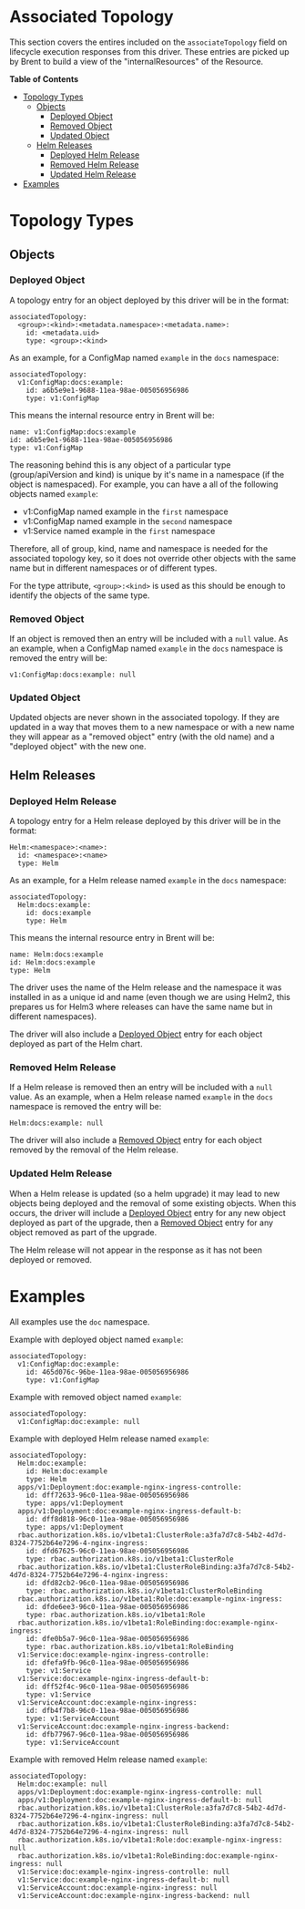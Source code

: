 # Associated Topology

This section covers the entires included on the `associateTopology` field on lifecycle execution responses from this driver. These entries are picked up by Brent to build a view of the "internalResources" of the Resource.

**Table of Contents**
- [Topology Types](#topology-types)
  - [Objects](#objects)
    - [Deployed Object](#deployed-object)
    - [Removed Object](#removed-object)
    - [Updated Object](#updated-object)
  - [Helm Releases](#helm-releases)
    - [Deployed Helm Release](#deployed-helm-releases)
    - [Removed Helm Release](#removed-helm-releases)
    - [Updated Helm Release](#updated-helm-releases)
- [Examples](#examples)

# Topology Types

## Objects

### Deployed Object

A topology entry for an object deployed by this driver will be in the format:

```
associatedTopology:
  <group>:<kind>:<metadata.namespace>:<metadata.name>:
    id: <metadata.uid>
    type: <group>:<kind>
```

As an example, for a ConfigMap named `example` in the `docs` namespace:

```
associatedTopology:
  v1:ConfigMap:docs:example:
    id: a6b5e9e1-9688-11ea-98ae-005056956986
    type: v1:ConfigMap
```

This means the internal resource entry in Brent will be:

```
name: v1:ConfigMap:docs:example
id: a6b5e9e1-9688-11ea-98ae-005056956986
type: v1:ConfigMap
```

The reasoning behind this is any object of a particular type (group/apiVersion and kind) is unique by it's name in a namespace (if the object is namespaced). For example, you can have a all of the following objects named `example`:

- v1:ConfigMap named example in the `first` namespace
- v1:ConfigMap named example in the `second` namespace
- v1:Service named example in the `first` namespace

Therefore, all of group, kind, name and namespace is needed for the associated topology key, so it does not override other objects with the same name but in different namespaces or of different types. 

For the type attribute, `<group>:<kind>` is used as this should be enough to identify the objects of the same type.

### Removed Object

If an object is removed then an entry will be included with a `null` value. As an example, when a ConfigMap named `example` in the `docs` namespace is removed the entry will be:

```
v1:ConfigMap:docs:example: null
```

### Updated Object

Updated objects are never shown in the associated topology. If they are updated in a way that moves them to a new namespace or with a new name they will appear as a "removed object" entry (with the old name) and a "deployed object" with the new one.

## Helm Releases

### Deployed Helm Release

A topology entry for a Helm release deployed by this driver will be in the format:

```
Helm:<namespace>:<name>:
  id: <namespace>:<name>
  type: Helm
```

As an example, for a Helm release named `example` in the `docs` namespace:

```
associatedTopology:
  Helm:docs:example:
    id: docs:example
    type: Helm
```

This means the internal resource entry in Brent will be:

```
name: Helm:docs:example
id: Helm:docs:example
type: Helm
```

The driver uses the name of the Helm release and the namespace it was installed in as a unique id and name (even though we are using Helm2, this prepares us for Helm3 where releases can have the same name but in different namespaces). 

The driver will also include a [Deployed Object](#deployed-object) entry for each object deployed as part of the Helm chart.

### Removed Helm Release

If a Helm release is removed then an entry will be included with a `null` value. As an example, when a Helm release named `example` in the `docs` namespace is removed the entry will be:

```
Helm:docs:example: null
```

The driver will also include a [Removed Object](#removed-object) entry for each object removed by the removal of the Helm release.

### Updated Helm Release

When a Helm release is updated (so a helm upgrade) it may lead to new objects being deployed and the removal of some existing objects. When this occurs, the driver will include a [Deployed Object](#deployed-object) entry for any new object deployed as part of the upgrade, then a [Removed Object](#removed-object) entry for any object removed as part of the upgrade. 

The Helm release will not appear in the response as it has not been deployed or removed. 

# Examples

All examples use the `doc` namespace. 

Example with deployed object named `example`:
```
associatedTopology:
  v1:ConfigMap:doc:example:
    id: 465d076c-96be-11ea-98ae-005056956986
    type: v1:ConfigMap
```

Example with removed object named `example`:
```
associatedTopology:
  v1:ConfigMap:doc:example: null
```

Example with deployed Helm release named `example`:
```
associatedTopology:
  Helm:doc:example:
    id: Helm:doc:example
    type: Helm
  apps/v1:Deployment:doc:example-nginx-ingress-controlle:
    id: dff72633-96c0-11ea-98ae-005056956986
    type: apps/v1:Deployment
  apps/v1:Deployment:doc:example-nginx-ingress-default-b:
    id: dff8d818-96c0-11ea-98ae-005056956986
    type: apps/v1:Deployment
  rbac.authorization.k8s.io/v1beta1:ClusterRole:a3fa7d7c8-54b2-4d7d-8324-7752b64e7296-4-nginx-ingress:
    id: dfd67625-96c0-11ea-98ae-005056956986
    type: rbac.authorization.k8s.io/v1beta1:ClusterRole
  rbac.authorization.k8s.io/v1beta1:ClusterRoleBinding:a3fa7d7c8-54b2-4d7d-8324-7752b64e7296-4-nginx-ingress:
    id: dfd82cb2-96c0-11ea-98ae-005056956986
    type: rbac.authorization.k8s.io/v1beta1:ClusterRoleBinding
  rbac.authorization.k8s.io/v1beta1:Role:doc:example-nginx-ingress:
    id: dfde6ee3-96c0-11ea-98ae-005056956986
    type: rbac.authorization.k8s.io/v1beta1:Role
  rbac.authorization.k8s.io/v1beta1:RoleBinding:doc:example-nginx-ingress:
    id: dfe0b5a7-96c0-11ea-98ae-005056956986
    type: rbac.authorization.k8s.io/v1beta1:RoleBinding
  v1:Service:doc:example-nginx-ingress-controlle:
    id: dfefa9fb-96c0-11ea-98ae-005056956986
    type: v1:Service
  v1:Service:doc:example-nginx-ingress-default-b:
    id: dff52f4c-96c0-11ea-98ae-005056956986
    type: v1:Service
  v1:ServiceAccount:doc:example-nginx-ingress:
    id: dfb4f7b8-96c0-11ea-98ae-005056956986
    type: v1:ServiceAccount
  v1:ServiceAccount:doc:example-nginx-ingress-backend:
    id: dfb77967-96c0-11ea-98ae-005056956986
    type: v1:ServiceAccount
``` 

Example with removed Helm release named `example`:
```
associatedTopology:
  Helm:doc:example: null
  apps/v1:Deployment:doc:example-nginx-ingress-controlle: null
  apps/v1:Deployment:doc:example-nginx-ingress-default-b: null
  rbac.authorization.k8s.io/v1beta1:ClusterRole:a3fa7d7c8-54b2-4d7d-8324-7752b64e7296-4-nginx-ingress: null
  rbac.authorization.k8s.io/v1beta1:ClusterRoleBinding:a3fa7d7c8-54b2-4d7d-8324-7752b64e7296-4-nginx-ingress: null
  rbac.authorization.k8s.io/v1beta1:Role:doc:example-nginx-ingress: null
  rbac.authorization.k8s.io/v1beta1:RoleBinding:doc:example-nginx-ingress: null
  v1:Service:doc:example-nginx-ingress-controlle: null
  v1:Service:doc:example-nginx-ingress-default-b: null
  v1:ServiceAccount:doc:example-nginx-ingress: null
  v1:ServiceAccount:doc:example-nginx-ingress-backend: null
```